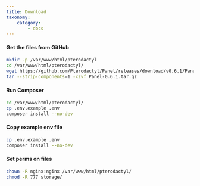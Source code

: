 ```yaml
---
title: Download
taxonomy:
    category:
        - docs
---
```


#### Get the files from GitHub
```sh
mkdir -p /var/www/html/pterodactyl
cd /var/www/html/pterodactyl/
wget https://github.com/Pterodactyl/Panel/releases/download/v0.6.1/Panel-0.6.1.tar.gz
tar --strip-components=1 -xzvf Panel-0.6.1.tar.gz
```

#### Run Composer
```sh
cd /var/www/html/pterodactyl/
cp .env.example .env
composer install --no-dev
```


#### Copy example env file
```sh
cp .env.example .env
composer install --no-dev
```

#### Set perms on files
```sh
chown -R nginx:nginx /var/www/html/pterodactyl/
chmod -R 777 storage/
```